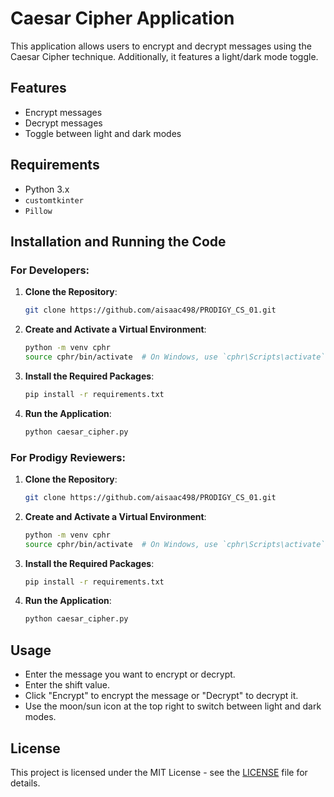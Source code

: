 # Caesar Cipher Application

This application allows users to encrypt and decrypt messages using the Caesar Cipher technique. Additionally, it features a light/dark mode toggle.

## Features
- Encrypt messages
- Decrypt messages
- Toggle between light and dark modes

## Requirements
- Python 3.x
- `customtkinter`
- `Pillow`

## Installation and Running the Code

### For Developers:

1. **Clone the Repository**:
    ```sh
    git clone https://github.com/aisaac498/PRODIGY_CS_01.git
    ```

2. **Create and Activate a Virtual Environment**:
    ```sh
    python -m venv cphr
    source cphr/bin/activate  # On Windows, use `cphr\Scripts\activate`
    ```

3. **Install the Required Packages**:
    ```sh
    pip install -r requirements.txt
    ```

4. **Run the Application**:
    ```sh
    python caesar_cipher.py
    ```

### For Prodigy Reviewers:


1. **Clone the Repository**:
    ```sh
    git clone https://github.com/aisaac498/PRODIGY_CS_01.git
    ```

2. **Create and Activate a Virtual Environment**:
    ```sh
    python -m venv cphr
    source cphr/bin/activate  # On Windows, use `cphr\Scripts\activate`
    ```

3. **Install the Required Packages**:
    ```sh
    pip install -r requirements.txt
    ```

4. **Run the Application**:
    ```sh
    python caesar_cipher.py
    ```

## Usage
- Enter the message you want to encrypt or decrypt.
- Enter the shift value.
- Click "Encrypt" to encrypt the message or "Decrypt" to decrypt it.
- Use the moon/sun icon at the top right to switch between light and dark modes.

## License
This project is licensed under the MIT License - see the [LICENSE](LICENSE) file for details.
